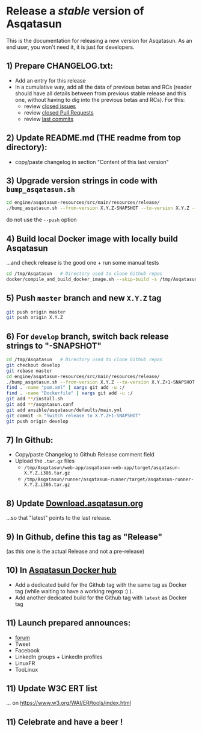 # Release a *stable* version of Asqatasun

This is the documentation for releasing a new version for Asqatasun. As an end user, you won't need it, it is just for developers.

## 1) Prepare CHANGELOG.txt:

* Add an entry for this release
* In a cumulative way, add all the data of previous betas and RCs 
(reader should have all details between from previous stable release and this one, 
without having to dig into the previous betas and RCs). For this:
    * review [closed issues](https://github.com/Asqatasun/Asqatasun/issues?q=is%3Aissue+is%3Aclosed)
    * review [closed Pull Requests](https://github.com/Asqatasun/Asqatasun/pulls?q=is%3Apr+is%3Aclosed)
    * review [last commits](https://github.com/Asqatasun/Asqatasun/commits/develop)

## 2) Update README.md (THE readme from top directory):

* copy/paste changelog in section "Content of this last version"

## 3) Upgrade version strings in code with `bump_asqatasun.sh`

```sh
cd engine/asqatasun-resources/src/main/resources/release/
./bump_asqatasun.sh --from-version X.Y.Z-SNAPSHOT --to-version X.Y.Z --automerge --commit --tag
```

do not use the `--push` option 


## 4) Build local Docker image with locally build Asqatasun

...and check release is the good one + run some manual tests

```sh
cd /tmp/Asqatasun   # Directory used to clone Github repos
docker/compile_and_build_docker_image.sh --skip-build -s /tmp/Asqatasun -d docker/single-container-SNAPSHOT-local 
```

## 5) Push `master` branch and new `X.Y.Z` tag
```sh
git push origin master
git push origin X.Y.Z
```


## 6) For `develop` branch, switch back release strings to "-SNAPSHOT"

```sh
cd /tmp/Asqatasun   # Directory used to clone Github repos
git checkout develop
git rebase master
cd engine/asqatasun-resources/src/main/resources/release/
./bump_asqatasun.sh --from-version X.Y.Z --to-version X.Y.Z+1-SNAPSHOT --source-dir /tmp/Asqatasun
find . -name "pom.xml" | xargs git add -u :/
find . -name "Dockerfile" | xargs git add -u :/
git add **/install.sh 
git add **/asqatasun.conf
git add ansible/asqatasun/defaults/main.yml
git commit -m "Switch release to X.Y.Z+1-SNAPSHOT"
git push origin develop
```

## 7) In Github:

* Copy/paste Changelog to Github Release comment field
* Upload the `.tar.gz` files
  * `/tmp/Asqatasun/web-app/asqatasun-web-app/target/asqatasun-X.Y.Z.i386.tar.gz`
  * `/tmp/Asqatasun/runner/asqatasun-runner/target/asqatasun-runner-X.Y.Z.i386.tar.gz`

## 8) Update [Download.asqatasun.org](http://Download.asqatasun.org/)

...so that "latest" points to the last release.

## 9) In Github, define this tag as "Release"

(as this one is the actual Release and not a pre-release)

## 10) In [Asqatasun Docker hub](https://hub.docker.com/r/asqatasun/asqatasun/tags/)

* Add a dedicated build for the Github tag with the same tag as Docker tag 
(while waiting to have a working regexp :) ).
* Add another dedicated build for the Github tag with `latest` as Docker tag

## 11) Launch prepared announces:

* [forum](http://forum.asqatasun.org/)
* Tweet
* Facebook 
* LinkedIn groups + LinkedIn profiles
* LinuxFR
* TooLinux

## 11) Update W3C ERT list

... on https://www.w3.org/WAI/ER/tools/index.html

## 11) Celebrate and have a beer !


